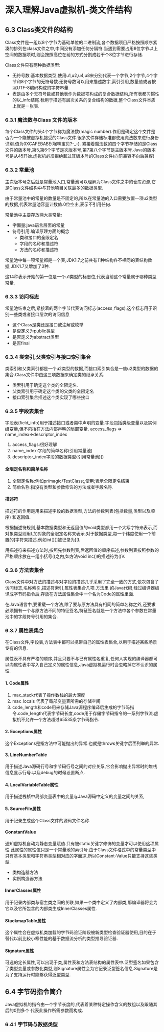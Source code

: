 # 深入理解Java虚拟机-类文件结构

## 6.3 Class类文件的结构
Class文件是一组以8个字节为基础单位的二进制流,各个数据项目严格按照顺序紧凑的排列在class文件之中,中间没有添加任何分隔符.当遇到需要占用8位字节以上空间的数据项时,则会按照高位在前的方式分割成若干个8位字节进行存储.

Class文件只有两种数据类型:

* 无符号数:基本数据类型,使用u1,u2,u4,u8来分别代表一个字节,2个字节,4个字节和8个字节的无符号数.无符号数可以用来描述数字,索引引用,数量值或者按照UTF-8编码构成的字符串量.
* 表是由多个无符号数或其他表作为数据项构成的复合数据结构,所有表都习惯性的以_info结尾.标用于描述有层次关系的复合结构的数据,整个Class文件本质上就是一张表.

### 6.3.1 魔法数与Class 文件的版本
每个Class文件的头4个字节称为魔法数(magic number).作用是确定这个文件是否为一个能被虚拟机接受的Class文件.很多文件存储标准都使用魔法数来进行身份识别.值为0XCAFEBABE(咖啡宝贝?-_-).
紧接着魔法数的四个字节存储的是Class文件的版本号,第5,第6个字节是次版本号,第7第八个字节是主版本号.Java的版本号是从45开始.虚拟机必须拒绝超过其版本号的Class文件(向前兼容不向后兼容)

### 6.3.2 常量池
主次版本号之后就是常量池入口,常量池可以理解为Class文件之中的仓库资源,它是Class文件结构中与其他项目关联最多的数据类型.

由于常量池中的常量的数量是不固定的,所以在常量池的入口需要放置一项u2类型的数据,代表常量池容量计数值.0位空出,表示不引用任何.

常量池中主要存放两大类常量:

*  字面量:java语言层面的常量
* 符号引用:编译原理方面的概念
	* 类和接口的全限定名
	* 字段的名称和描述符
	* 方法的名称和描述符

常量池中每一项常量都是一个表,JDK1.7之前共有11种结构各不相同的表结构数据,JDK1.7又增加了3种.

这14种表示开始的第一位是一个u1类型的标志位,代表当前这个常量属于哪种类型常量.

### 6.3.3 访问标志
常量池结束之后,紧接着的两个字节代表访问标志(access_flags),这个标志用于识别一些类或者接口层次的访问信息

* 这个Class是类还是接口或注解或枚举
* 是否定义为public类型
* 是否定义为abstract类型
* 是否final

### 6.3.4 类索引,父类索引与接口索引集合
类索引和父类索引都是一个u2类型的数据,而接口索引集合是一族u2类型的数据的集合.Class文件中由这三项数据来确定类的继承关系.

* 类索引用于确定这个类的全限定名.
* 父类索引用于确定这个类的父类的全限定名
* 接口索引集合描述这个类实现了哪些接口

### 6.3.5 字段表集合
字段表(field_info)用于描述接口或者类中声明的变量.字段包括类级变量以及实例级变量,但不包括在方法内部声明的局部变量.
access_flags => name_index=>descriptor_index

1. access_flags:很好理解
2. name_index:字段的简单名称(引用常量池)
3. descriptor_index字段的数据类型(引用常量池)()


#### 全限定名称和简单名称

1. 全限定名称:例如pr/magic/TestClass;,使用;表示全限定名结束
2. 简单名称:指没有类型和参数修饰的方法或者字段名称.

#### 描述符
描述符的作用是用来描述字段的数据类型,方法的参数列表(包括数量,类型以及顺序)
和返回值.

根据描述符规则,基本数据类型和无返回值的void类型都用一个大写字符来表示,而对象类型则用L加对象的全限定名称来表示.对于数据类型,每一个纬度使用一个前置的[字符来描述.例如int[][]被记录为[[I.

用描述符来描述方法时,按照先参数列表,后返回值的顺序描述,参数列表按照参数的严格顺序放在一组小括号()之内,如方法void inc()的描述符为()V.

### 6.3.6 方法表集合
Class文件中对方法的描述与对字段的描述几乎采用了完全一致的方式,依次包含了访问标志,名称索引,描述符索引,属性表集合几项.方法里 的Java代码,经过编译器编译成字节码指令后,存放在方法属性集合中一个名为Code的属性里面.

在Java语言中,要重载一个方法,除了要与原方法具有相同的简单名称之外,还要求必须拥有一个与原方法不同的特征签名,特征签名就是一个方法中各个参数在常量池中的字段符号引用的集合.

### 6.3.7 属性表集合
在Class文件,字段表,方法表中都可以携带自己的属性表集合,以用于描述某些场景专有的信息.

属性表不具有严格的顺序,并且只要不与已有属性名重复,任何人实现的编译器都可以向属性表中写入自己定义的属性信息,Java虚拟机运行时会忽略掉它不认识的属性.

#### 1. Code属性
1. max_stack代表了操作数栈的最大深度
2. max_locals 代表了局部变量表所需的存储空间
3. code_length和code用来存储Java源程序编译后生成的字节码指令.code_length代表字节码长度,code用于存储字节码指令的一系列字节流.虚拟机不允许一个方法超过65535条字节码指令.

#### 2. Exceptions属性
这个Exceptions是指方法中可能抛出的异常.也就是throws关键字后面列举的异常.
#### 3. LineNumberTable
用于描述Java源码行号和字节码行号之间的对应关系,它会影响抛出异常时的堆栈信息显示行号.以及debug的时候设置断点.
#### 4. LocalVariableTable属性
用于描述栈桢中局部变量表中的变量与Java源码中定义的变量之间的关系,
#### 5. SourceFile属性
用于记录生成这个Class文件的源码文件名称.
#### ConstantValue
通知虚拟机自动为静态变量赋值.只有被static关键字修饰的变量才可以使用这项属性.此属性的属性值只是一个常量池的索引号.由于Class文件格式中的常量类型中只有基本类型和字符串类型相对应的字面凉,所以Constant-Value只能支持这些类型.

* 类构造器<init>方法
* 实例构造器<clinit>方法

#### InnerClasses属性
用于记录内部类与宿主类之间的关联,如果一个类中定义了内部类,那编译器将会为它以及它所包含的内部类生成InnerClasses属性.

#### StackmapTable属性
这个属性会在虚拟机类加载的字节码验证阶段被新类型检查验证器使用,目的在于替代以前比较小寒性能的基于数据流分析的类型推导验证器.

#### Signature属性
可选的定长属性,可以出现于类,属性表和方法表结构的属性表中.泛型签名如果包含了类型变量或参数化类型,则Signature属性会为它记录泛型签名信息.Signature是为了支持运行时能够获得泛型类型.

## 6.4 字节码指令简介
Java虚拟机的指令由一个字节长度的,代表着某种特定操作含义的数组以及跟随其后的0到多个
代表此操作所需参数而构成.

### 6.4.1 字节码与数据类型











